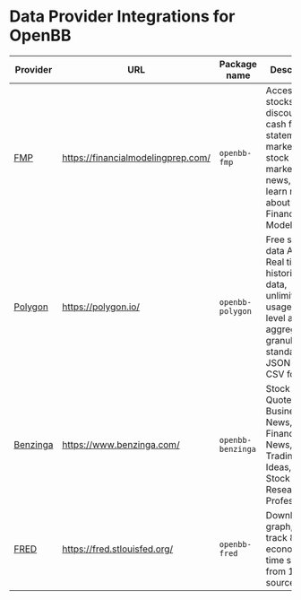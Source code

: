 # Data Provider Integrations for OpenBB

| Provider | URL | Package name | Description | Maintainer |
| --- | --- | --- | --- | --- |
| [FMP](./providers/fmp/README.md) | https://financialmodelingprep.com/ | `openbb-fmp` | Access all stocks discounted cash flow statements, market price, stock markets news, and learn more about Financial Modeling. | [@OpenBB-Finance](https://github.com/OpenBB-finance) |
| [Polygon](./providers/polygon/README.md) | https://polygon.io/ | `openbb-polygon` | Free stock data APIs. Real time and historical data, unlimited usage, tick level and aggregate granularity, in standardized JSON and CSV formats. | [@OpenBB-Finance](https://github.com/OpenBB-finance) |
| [Benzinga](./providers/benzinga/README.md) | https://www.benzinga.com/ | `openbb-benzinga` | Stock Market Quotes, Business News, Financial News, Trading Ideas, and Stock Research by Professionals. | [@OpenBB-Finance](https://github.com/OpenBB-finance) |
| [FRED](./providers/fred/README.md) | https://fred.stlouisfed.org/ | `openbb-fred` | Download, graph, and track 823000 economic time series from 114 sources. | [@OpenBB-Finance](https://github.com/OpenBB-finance) |

<!-- Add your Data Provider integration above this line -->
